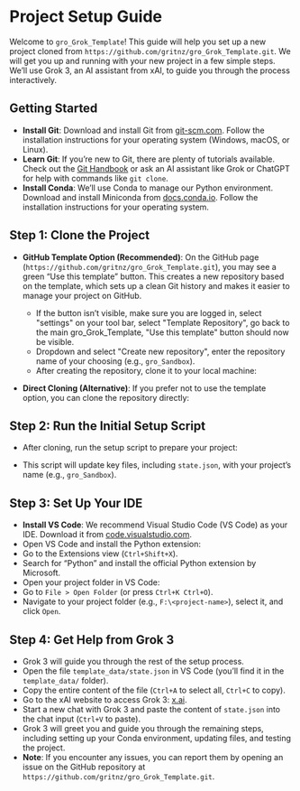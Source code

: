 # Project Setup Guide

Welcome to `gro_Grok_Template`! This guide will help you set up a new project cloned from `https://github.com/gritnz/gro_Grok_Template.git`. We will get you up and running with your new project in a few simple steps. We’ll use Grok 3, an AI assistant from xAI, to guide you through the process interactively.

## Getting Started
- **Install Git**: Download and install Git from [git-scm.com](https://git-scm.com/). Follow the installation instructions for your operating system (Windows, macOS, or Linux).
- **Learn Git**: If you’re new to Git, there are plenty of tutorials available. Check out the [Git Handbook](https://guides.github.com/introduction/git-handbook/) or ask an AI assistant like Grok or ChatGPT for help with commands like `git clone`.
- **Install Conda**: We’ll use Conda to manage our Python environment. Download and install Miniconda from [docs.conda.io](https://docs.conda.io/en/latest/miniconda.html). Follow the installation instructions for your operating system.

## Step 1: Clone the Project
- **GitHub Template Option (Recommended)**: On the GitHub page (`https://github.com/gritnz/gro_Grok_Template.git`), you may see a green “Use this template” button. This creates a new repository based on the template, which sets up a clean Git history and makes it easier to manage your project on GitHub.
  - If the button isn’t visible, make sure you are logged in, select "settings" on your tool bar, select "Template Repository", go back to the main gro_Grok_Template, "Use this template" button should now be visible.
  - Dropdown and select "Create new repository", enter the repository name of your choosing (e.g., `gro_Sandbox`).
  - After creating the repository, clone it to your local machine:

- **Direct Cloning (Alternative)**: If you prefer not to use the template option, you can clone the repository directly:


## Step 2: Run the Initial Setup Script
- After cloning, run the setup script to prepare your project:

- This script will update key files, including `state.json`, with your project’s name (e.g., `gro_Sandbox`).

## Step 3: Set Up Your IDE
- **Install VS Code**: We recommend Visual Studio Code (VS Code) as your IDE. Download it from [code.visualstudio.com](https://code.visualstudio.com/).
- Open VS Code and install the Python extension:
- Go to the Extensions view (`Ctrl+Shift+X`).
- Search for “Python” and install the official Python extension by Microsoft.
- Open your project folder in VS Code:
- Go to `File > Open Folder` (or press `Ctrl+K Ctrl+O`).
- Navigate to your project folder (e.g., `F:\<project-name>`), select it, and click `Open`.

## Step 4: Get Help from Grok 3
- Grok 3 will guide you through the rest of the setup process.
- Open the file `template_data/state.json` in VS Code (you’ll find it in the `template_data/` folder).
- Copy the entire content of the file (`Ctrl+A` to select all, `Ctrl+C` to copy).
- Go to the xAI website to access Grok 3: [x.ai](https://x.ai/).
- Start a new chat with Grok 3 and paste the content of `state.json` into the chat input (`Ctrl+V` to paste).
- Grok 3 will greet you and guide you through the remaining steps, including setting up your Conda environment, updating files, and testing the project.
- **Note**: If you encounter any issues, you can report them by opening an issue on the GitHub repository at `https://github.com/gritnz/gro_Grok_Template.git`.